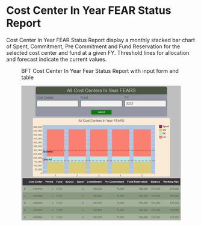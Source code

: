 # Cost Center In Year FEAR Status Report

Cost Center In Year FEAR Status Report display a monthly stacked bar chart of Spent, Commitment, Pre Commitment and Fund Reservation for the selected cost center and fund at a given FY.  Threshold lines for allocation and forecast indicate the current values.

<figure markdown>
<figcaption>BFT Cost Center In Year Fear Status Report with input form and table</figcaption>

![](images/report-costcenter-in-year-fear.png)
</figure>
